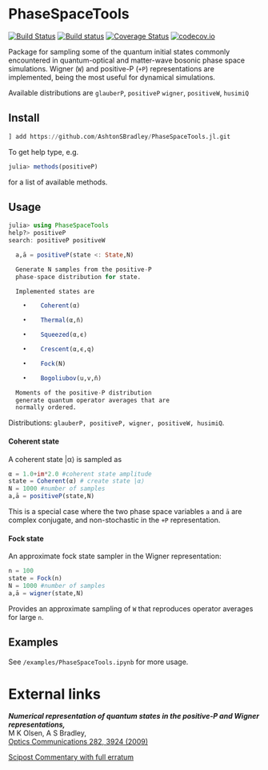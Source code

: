 # PhaseSpaceTools

[![Build Status](https://travis-ci.org/AshtonSBradley/PhaseSpaceTools.jl.svg?branch=master)](https://travis-ci.org/AshtonSBradley/PhaseSpaceTools.jl)
[![Build status](https://ci.appveyor.com/api/projects/status/t6i7kdnpffgnq6pg?svg=true)](https://ci.appveyor.com/project/AshtonSBradley/phasespacetools-jl)
[![Coverage Status](https://coveralls.io/repos/AshtonSBradley/PhaseSpaceTools.jl/badge.svg?branch=master&service=github)](https://coveralls.io/github/AshtonSBradley/PhaseSpaceTools.jl?branch=master)
[![codecov.io](http://codecov.io/github/AshtonSBradley/PhaseSpaceTools.jl/coverage.svg?branch=master)](http://codecov.io/github/AshtonSBradley/PhaseSpaceTools.jl?branch=master)

Package for sampling some of the quantum initial states commonly encountered in quantum-optical and matter-wave bosonic phase space simulations. Wigner (`W`) and positive-P (`+P`) representations are implemented, being the most useful for dynamical simulations.

Available distributions are `glauberP`, `positiveP` `wigner`, `positiveW`, `husimiQ`

## Install

```julia
] add https://github.com/AshtonSBradley/PhaseSpaceTools.jl.git
```

To get help type, e.g.

```julia
julia> methods(positiveP)
```
for a list of available methods.

## Usage
```julia
julia> using PhaseSpaceTools
help?> positiveP
search: positiveP positiveW

  a,ā = positiveP(state <: State,N)

  Generate N samples from the positive-P
  phase-space distribution for state.

  Implemented states are

    •    Coherent(α)

    •    Thermal(α,n̄)

    •    Squeezed(α,ϵ)

    •    Crescent(α,ϵ,q)

    •    Fock(N)

    •    Bogoliubov(u,v,n̄)

  Moments of the positive-P distribution
  generate quantum operator averages that are
  normally ordered.
```

Distributions: `glauberP, positiveP, wigner, positiveW, husimiQ`.

#### Coherent state
A coherent state |α⟩ is sampled as
```julia
α = 1.0+im*2.0 #coherent state amplitude
state = Coherent(α) # create state |α⟩
N = 1000 #number of samples
a,ā = positiveP(state,N)
```
This is a special case where the two phase space variables `a` and `ā` are complex conjugate, and non-stochastic in the `+P` representation.

#### Fock state
An approximate fock state sampler in the Wigner representation:
```julia
n = 100
state = Fock(n)  
N = 1000 #number of samples
a,ā = wigner(state,N)
```
Provides an approximate sampling of `W` that reproduces operator averages for large `n`.

## Examples

See  `/examples/PhaseSpaceTools.ipynb` for more usage.

# External links
___Numerical representation of quantum states in the positive-P and Wigner representations,___ \
M K Olsen, A S Bradley, \
[Optics Communications 282, 3924 (2009)](http://dx.doi.org/10.1016/j.optcom.2009.06.033)

[Scipost Commentary with full erratum](https://scipost.org/commentaries/10.1016/j.optcom.2009.06.033/)
